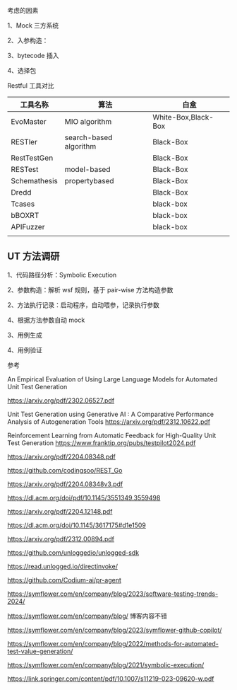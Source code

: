 



考虑的因素

1、Mock 三方系统

2、入参构造：

3、bytecode 插入

4、选择包



Restful 工具对比

| 工具名称     | 算法                   | 白盒                |
| ------------ | ---------------------- | ------------------- |
| EvoMaster    | MIO algorithm          | White-Box,Black-Box |
| RESTler      | search-based algorithm | Black-Box           |
| RestTestGen  |                        | Black-Box           |
| RESTest      | model-based            | Black-Box           |
| Schemathesis | propertybased          | Black-Box           |
| Dredd        |                        | Black-Box           |
| Tcases       |                        | black-box           |
| bBOXRT       |                        | black-box           |
| APIFuzzer    |                        | black-box           |
|              |                        |                     |



## UT 方法调研

1、代码路径分析：Symbolic Execution

2、参数构造：解析 wsf 规则，基于 pair-wise 方法构造参数

2、方法执行记录：启动程序，自动喂参，记录执行参数

4、根据方法参数自动 mock

3、用例生成

4、用例验证



参考

An Empirical Evaluation of Using Large Language Models for Automated Unit Test Generation 

 https://arxiv.org/pdf/2302.06527.pdf

Unit Test Generation using Generative AI : A Comparative Performance Analysis of Autogeneration Tools https://arxiv.org/pdf/2312.10622.pdf

Reinforcement Learning from Automatic Feedback for High-Quality Unit Test Generation https://www.franktip.org/pubs/testpilot2024.pdf

https://arxiv.org/pdf/2204.08348.pdf

https://github.com/codingsoo/REST_Go

https://arxiv.org/pdf/2204.08348v3.pdf

https://dl.acm.org/doi/pdf/10.1145/3551349.3559498

https://arxiv.org/pdf/2204.12148.pdf

https://dl.acm.org/doi/10.1145/3617175#d1e1509

https://arxiv.org/pdf/2312.00894.pdf

https://github.com/unloggedio/unlogged-sdk

https://read.unlogged.io/directinvoke/

https://github.com/Codium-ai/pr-agent

https://symflower.com/en/company/blog/2023/software-testing-trends-2024/

https://symflower.com/en/company/blog/  博客内容不错

https://symflower.com/en/company/blog/2023/symflower-github-copilot/

https://symflower.com/en/company/blog/2022/methods-for-automated-test-value-generation/ 

https://symflower.com/en/company/blog/2021/symbolic-execution/

https://link.springer.com/content/pdf/10.1007/s11219-023-09620-w.pdf
